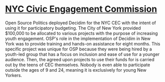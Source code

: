# [NYC Civic Engagement Commission](https://www.participate.nyc.gov/)
  
Open Source Politics deployed Decidim for the NYC CEC with the intent of using it for participatory budgeting. The City of New York provided $100,000 to be allocated to various projects with the purpose of increasing youth engagement. OSP's role in the implementation of Decidim in New York was to provide training and hands-on assistance for eight months. This specific project was unique for OSP because they were being hired by a youth-led group that has a focus on inclusion and ease of use for a younger audience. Then, the agreed upon projects to use their funds for is carried out by the teens of CEC themselves. Nobody is even able to participate outside the ages of 9 and 24, meaning it is exclusively for young New Yorkers.

